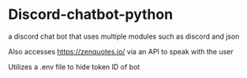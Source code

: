 # Discord-chatbot-python

a discord chat bot that uses multiple modules such as discord and json

Also accesses https://zenquotes.io/ via an API to speak with the user

Utilizes a .env file to hide token ID of bot
